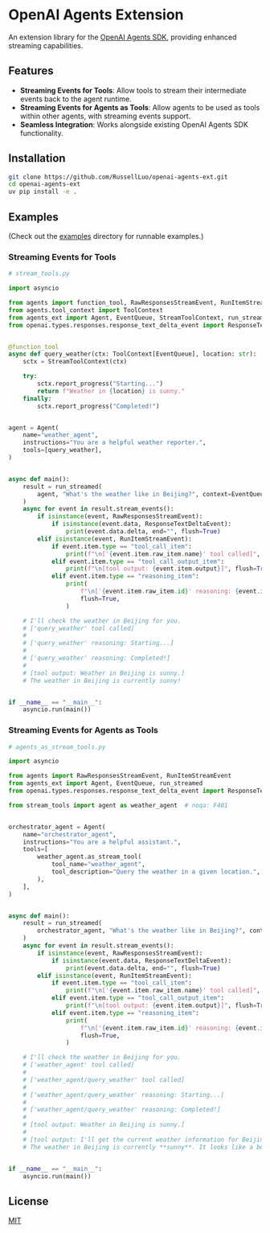 # OpenAI Agents Extension

An extension library for the [OpenAI Agents SDK][1], providing enhanced streaming capabilities.


## Features

- **Streaming Events for Tools**: Allow tools to stream their intermediate events back to the agent runtime.
- **Streaming Events for Agents as Tools**: Allow agents to be used as tools within other agents, with streaming events support.
- **Seamless Integration**: Works alongside existing OpenAI Agents SDK functionality.


## Installation

```bash
git clone https://github.com/RussellLuo/openai-agents-ext.git
cd openai-agents-ext
uv pip install -e .
```


## Examples

(Check out the [examples](./examples) directory for runnable examples.)

### Streaming Events for Tools

```python
# stream_tools.py

import asyncio

from agents import function_tool, RawResponsesStreamEvent, RunItemStreamEvent
from agents.tool_context import ToolContext
from agents_ext import Agent, EventQueue, StreamToolContext, run_streamed
from openai.types.responses.response_text_delta_event import ResponseTextDeltaEvent


@function_tool
async def query_weather(ctx: ToolContext[EventQueue], location: str):
    sctx = StreamToolContext(ctx)

    try:
        sctx.report_progress("Starting...")
        return f"Weather in {location} is sunny."
    finally:
        sctx.report_progress("Completed!")


agent = Agent(
    name="weather_agent",
    instructions="You are a helpful weather reporter.",
    tools=[query_weather],
)


async def main():
    result = run_streamed(
        agent, "What's the weather like in Beijing?", context=EventQueue()
    )
    async for event in result.stream_events():
        if isinstance(event, RawResponsesStreamEvent):
            if isinstance(event.data, ResponseTextDeltaEvent):
                print(event.data.delta, end="", flush=True)
        elif isinstance(event, RunItemStreamEvent):
            if event.item.type == "tool_call_item":
                print(f"\n['{event.item.raw_item.name}' tool called]", flush=True)
            elif event.item.type == "tool_call_output_item":
                print(f"\n[tool output: {event.item.output}]", flush=True)
            elif event.item.type == "reasoning_item":
                print(
                    f"\n['{event.item.raw_item.id}' reasoning: {event.item.raw_item.summary[0].text}]",
                    flush=True,
                )

    # I'll check the weather in Beijing for you.
    # ['query_weather' tool called]
    #
    # ['query_weather' reasoning: Starting...]
    #
    # ['query_weather' reasoning: Completed!]
    #
    # [tool output: Weather in Beijing is sunny.]
    # The weather in Beijing is currently sunny!


if __name__ == "__main__":
    asyncio.run(main())
```

### Streaming Events for Agents as Tools

```python
# agents_as_stream_tools.py

import asyncio

from agents import RawResponsesStreamEvent, RunItemStreamEvent
from agents_ext import Agent, EventQueue, run_streamed
from openai.types.responses.response_text_delta_event import ResponseTextDeltaEvent

from stream_tools import agent as weather_agent  # noqa: F401


orchestrator_agent = Agent(
    name="orchestrator_agent",
    instructions="You are a helpful assistant.",
    tools=[
        weather_agent.as_stream_tool(
            tool_name="weather_agent",
            tool_description="Query the weather in a given location.",
        ),
    ],
)


async def main():
    result = run_streamed(
        orchestrator_agent, "What's the weather like in Beijing?", context=EventQueue()
    )
    async for event in result.stream_events():
        if isinstance(event, RawResponsesStreamEvent):
            if isinstance(event.data, ResponseTextDeltaEvent):
                print(event.data.delta, end="", flush=True)
        elif isinstance(event, RunItemStreamEvent):
            if event.item.type == "tool_call_item":
                print(f"\n['{event.item.raw_item.name}' tool called]", flush=True)
            elif event.item.type == "tool_call_output_item":
                print(f"\n[tool output: {event.item.output}]", flush=True)
            elif event.item.type == "reasoning_item":
                print(
                    f"\n['{event.item.raw_item.id}' reasoning: {event.item.raw_item.summary[0].text}]",
                    flush=True,
                )

    # I'll check the weather in Beijing for you.
    # ['weather_agent' tool called]
    # 
    # ['weather_agent/query_weather' tool called]
    # 
    # ['weather_agent/query_weather' reasoning: Starting...]
    # 
    # ['weather_agent/query_weather' reasoning: Completed!]
    # 
    # [tool output: Weather in Beijing is sunny.]
    # 
    # [tool output: I'll get the current weather information for Beijing for you.The current weather in Beijing is **sunny**. It looks like a beautiful day there!
    # The weather in Beijing is currently **sunny**. It looks like a beautiful day there!


if __name__ == "__main__":
    asyncio.run(main())
```


## License

[MIT][2]


[1]: https://github.com/openai/openai-agents-python
[2]: http://opensource.org/licenses/MIT